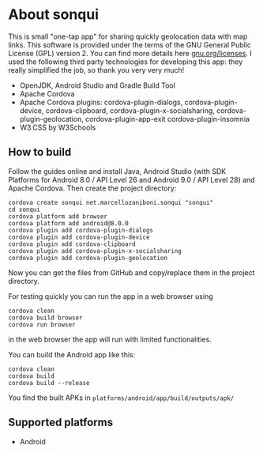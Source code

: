 # About sonqui
This is small "one-tap app" for sharing quickly geolocation data with map links.
This software is provided under the terms of the GNU General Public License (GPL) version 2. You can find more details here [gnu.org/licenses](https://www.gnu.org/licenses/).
I used the following third party technologies for developing this app: they really simplified the job, so thank you very very much!

* OpenJDK, Android Studio and Gradle Build Tool
* Apache Cordova
* Apache Cordova plugins: cordova-plugin-dialogs, cordova-plugin-device, cordova-clipboard, cordova-plugin-x-socialsharing, cordova-plugin-geolocation, cordova-plugin-app-exit cordova-plugin-insomnia
* W3.CSS by W3Schools

## How to build
Follow the guides online and install Java, Android Studio (with SDK Platforms for Android 8.0 / API Level 26 and Android 9.0 / API Level 28) and Apache Cordova. Then create the project directory:

```
cordova create sonqui net.marcellozaniboni.sonqui "sonqui"
cd sonqui
cordova platform add browser
cordova platform add android@8.0.0
cordova plugin add cordova-plugin-dialogs
cordova plugin add cordova-plugin-device
cordova plugin add cordova-clipboard
cordova plugin add cordova-plugin-x-socialsharing
cordova plugin add cordova-plugin-geolocation
```

Now you can get the files from GitHub and copy/replace them in the project directory.

For testing quickly you can run the app in a web browser using

```
cordova clean
cordova build browser
cordova run browser
```

in the web browser the app will run with limited functionalities.

You can build the Android app like this:

```
cordova clean
cordova build
cordova build --release
```

You find the built APKs in `platforms/android/app/build/outputs/apk/`

## Supported platforms
* Android
